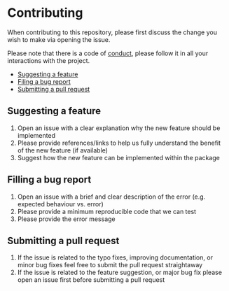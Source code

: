 # Contributing

When contributing to this repository, please first discuss the change you wish to make via opening the issue.

Please note that there is a code of [conduct](), please follow it in all your interactions with the project.
* [Suggesting a feature](#suggesting-a-feature)
* [Filing a bug report](#filing-a-bug-report)
* [Submitting a pull request](#submitting-a-pull-request)

## Suggesting a feature
1) Open an issue with a clear explanation why the new feature should be implemented
2) Please provide references/links to help us fully understand the benefit of the new feature (if available)
3) Suggest how the new feature can be implemented within the package

## Filling a bug report
1) Open an issue with a brief and clear description of the error (e.g. expected behaviour vs. error)
2) Please provide a minimum reproducible code that we can test
3) Please provide the error message

## Submitting a pull request
1) If the issue is related to the typo fixes, improving documentation, or minor bug fixes feel free to submit the pull request straightaway
2) If the issue is related to the feature suggestion, or major bug fix please open an issue first before submitting a pull request
